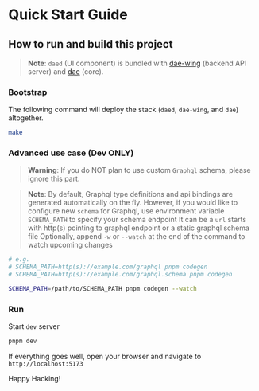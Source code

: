 # Quick Start Guide

## How to run and build this project

> **Note**: `daed` (UI component) is bundled with [dae-wing](https://github.com/daeuniverse/dae-wing) (backend API server) and [dae](https://github.com/daeuniverse/dae) (core).

### Bootstrap

The following command will deploy the stack (`daed`, `dae-wing`, and `dae`) altogether.

```bash
make
```

### Advanced use case (Dev ONLY)

> **Warning**: If you do NOT plan to use custom `Graphql` schema, please ignore this part.

> **Note**: By default, Graphql type definitions and api bindings are generated automatically on the fly.
> However, if you would like to configure new `schema` for Graphql, use environment variable `SCHEMA_PATH` to specify your schema endpoint
> It can be a `url` starts with http(s) pointing to graphql endpoint or a static graphql schema file
> Optionally, append `-w` or `--watch` at the end of the command to watch upcoming changes

```bash
# e.g.
# SCHEMA_PATH=http(s)://example.com/graphql pnpm codegen
# SCHEMA_PATH=http(s)://example.com/graphql.schema pnpm codegen

SCHEMA_PATH=/path/to/SCHEMA_PATH pnpm codegen --watch
```

### Run

Start `dev` server

```sh
pnpm dev
```

If everything goes well, open your browser and navigate to `http://localhost:5173`

Happy Hacking!

